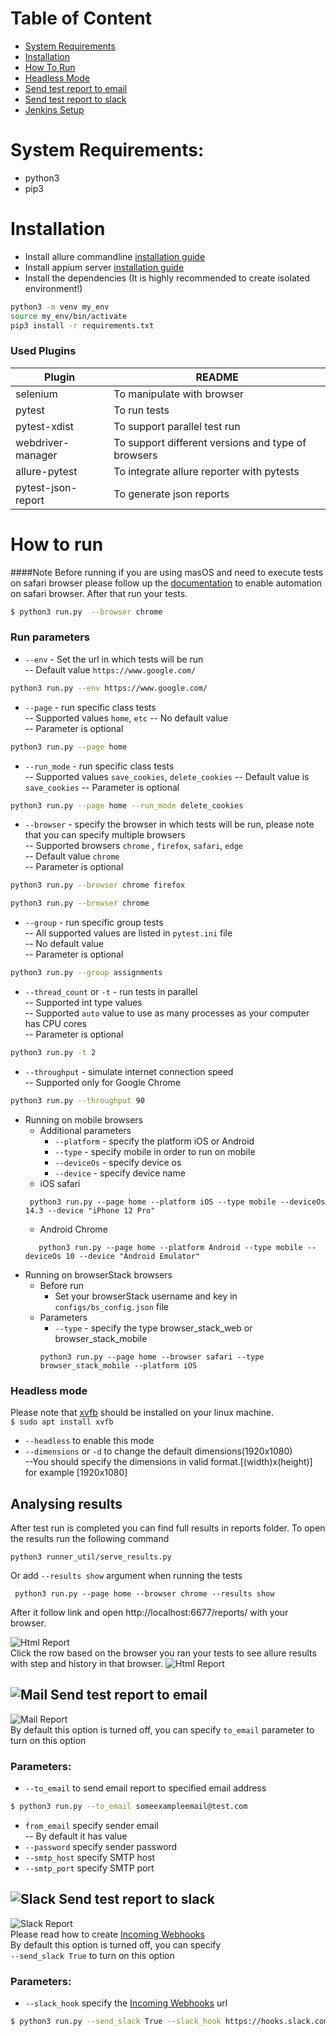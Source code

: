 # Table of Content
* [System Requirements](#system-requirements)
* [Installation](#installation)
* [How To Run](#how-to-run)
* [Headless Mode](#headless-mode)
* [Send test report to email](#-send-test-report-to-email)
* [Send test report to slack](#-send-test-report-to-slack)
* [Jenkins Setup](#-jenkins-setup)

# System Requirements:
 - python3 
 - pip3

# Installation
  - Install allure commandline [installation guide](https://docs.qameta.io/allure/#_installing_a_commandline)  
  - Install appium server [installation guide](https://www.browserstack.com/guide/download-and-install-appium)
  - Install the dependencies (It is highly recommended to create isolated environment!)
  ```sh
  python3 -m venv my_env
  source my_env/bin/activate
  pip3 install -r requirements.txt
  ```
### Used Plugins

| Plugin | README |
| ------ | ------ |
| selenium | To manipulate with browser|
| pytest | To run tests |
| pytest-xdist | To support parallel test run |
| webdriver-manager | To support different versions and type of browsers |
| allure-pytest | To integrate allure reporter with pytests |
| pytest-json-report | To generate json reports |


# How to run

####Note
Before running if you are using masOS and need to execute tests on 
safari browser please follow up the [documentation](https://support.accelq.com/hc/en-us/articles/360028346351-Setting-up-Safari-browser-for-automation)
to enable automation on safari browser. After that run your tests.

 ```sh
$ python3 run.py  --browser chrome
 ```

### Run parameters
- ```--env``` - Set the url in which tests will be run  
 -- Default value ```https://www.google.com/```

```sh
python3 run.py --env https://www.google.com/
```
- ```--page``` - run specific class tests  
 -- Supported values ```home```, ```etc```
 -- No default value  
 -- Parameter is optional  
```sh
python3 run.py --page home
```
- ```--run_mode``` - run specific class tests  
 -- Supported values ```save_cookies```, ```delete_cookies```
 -- Default value is ```save_cookies```
 -- Parameter is optional  
```sh
python3 run.py --page home --run_mode delete_cookies
```
- ```--browser``` - specify the browser in which tests will be run, please note that you can specify multiple browsers  
 -- Supported browsers ```chrome``` , ```firefox```, ```safari```, ```edge```  
 -- Default value ```chrome```  
 -- Parameter is optional  
```sh
python3 run.py --browser chrome firefox
```

```sh
python3 run.py --browser chrome
```

- ```--group``` - run specific group tests  
 -- All supported values are listed in ```pytest.ini``` file  
 -- No default value  
 -- Parameter is optional   
```sh
python3 run.py --group assignments
```
- ```--thread_count``` or ```-t``` - run tests in parallel  
 -- Supported int type values   
 -- Supported ```auto``` value to use as many processes as your computer has CPU cores   
 -- Parameter is optional   
```sh
python3 run.py -t 2
```

- ```--throughput``` - simulate internet connection speed  
 -- Supported only for Google Chrome
```sh
python3 run.py --throughput 90
```
- Running on mobile browsers
    - Additional parameters
        - `--platform` - specify the platform iOS or Android
        - `--type` - specify mobile in order to run on mobile
        - `--deviceOs` - specify device os
        - `--device` - specify device name
    - iOS safari
    ```
     python3 run.py --page home --platform iOS --type mobile --deviceOs 14.3 --device "iPhone 12 Pro"
    ``` 
  - Android Chrome
  ```
     python3 run.py --page home --platform Android --type mobile --deviceOs 10 --device "Android Emulator"
    ``` 
- Running on browserStack browsers
    - Before run
        - Set your browserStack username and key in `configs/bs_config.json` file
    - Parameters
        - `--type` - specify the type browser_stack_web or browser_stack_mobile
        ```
      python3 run.py --page home --browser safari --type browser_stack_mobile --platform iOS
      ```
### Headless mode  
Please note that [xvfb](https://www.x.org/releases/X11R7.6/doc/man/man1/Xvfb.1.xhtml) should be installed on your linux machine.  
```$ sudo apt install xvfb```
- ```--headless``` to enable this mode  
- ``--dimensions`` or ```-d``` to change the default dimensions(1920x1080)  
  --You should specify the dimensions in valid format.[(width)x(height)] for example [1920x1080]  

## Analysing results
After test run is completed you can find full results in reports folder.
To open the results run the following command
```buildoutcfg
python3 runner_util/serve_results.py
```
Or add `--results show` argument when running the tests

```buildoutcfg
 python3 run.py --page home --browser chrome --results show
```

After it follow link and open  http://localhost:6677/reports/ with your browser.

![Html Report](docs/html_results/result1.png)  
Click the row based on the browser you ran your tests to see allure results with step and history in that browser.
![Html Report](docs/html_results/allure_results.png)  

## ![Mail](docs/mail/mail.png) Send test report to email  
![Mail Report](docs/mail/mail_report.png)  
By default this option is turned off, you can specify ```to_email``` parameter to turn on this option  
### Parameters:  
- ```--to_email``` to send email report to specified email address  
```sh
$ python3 run.py --to_email someexampleemail@test.com
```
- ```from_email``` specify sender email  
 -- By default it has value  
- ```--password``` specify sender password  
- ```--smtp_host``` specify SMTP host  
- ```--smtp_port``` specify SMTP port  

## ![Slack](docs/slack/slack.png) Send test report to slack  
![Slack Report](docs/slack/slack_report.png)  
Please read how to create [Incoming Webhooks](https://api.slack.com/messaging/webhooks)  
By default this option is turned off, you can specify  
```--send_slack True``` to turn on this option  

### Parameters:
- ```--slack_hook``` specify the [Incoming Webhooks](https://api.slack.com/messaging/webhooks) url  

```sh
$ python3 run.py --send_slack True --slack_hook https://hooks.slack.com/services/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
```


